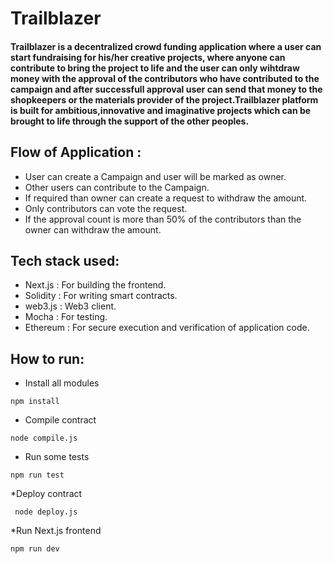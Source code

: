 # Trailblazer
#### Trailblazer is a decentralized crowd funding application where a user can start fundraising for  his/her creative projects, where anyone can contribute to bring the project to life and the user can only wihtdraw money with the approval of the contributors who have contributed to the campaign and after successfull approval user can send that money to the shopkeepers or the materials provider of the project.Trailblazer platform is built for ambitious,innovative and imaginative projects which can be brought to life through the support of the other peoples.

## Flow of Application :
* User can create a Campaign and user will be marked as owner.
* Other users can contribute to the Campaign.
* If required than owner can create a request to withdraw the amount.
* Only contributors can vote the request.
* If the approval count is more than 50% of the contributors than the owner can withdraw the amount.

## Tech stack used:
* Next.js : For building the frontend.
* Solidity : For writing smart contracts.
* web3.js : Web3 client.
* Mocha : For testing.
* Ethereum : For secure execution and verification of application code.

## How to run:
* Install all modules
```
npm install
```
* Compile contract
```
node compile.js
```
* Run some tests
```
npm run test
```
*Deploy contract
```
 node deploy.js
 ```
*Run Next.js frontend
```
npm run dev
```

